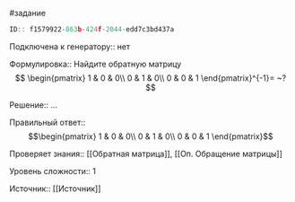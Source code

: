 #задание

```javascript
ID:: f1579922-863b-424f-2044-edd7c3bd437a
```

Подключена к генератору:: нет

Формулировка:: Найдите обратную матрицу
$$
\begin{pmatrix}
1 & 0 & 0\\
0 & 1 & 0\\
0 & 0 & 1
\end{pmatrix}^{-1}= ~?
$$

Решение:: 
...

Правильный ответ:: 
$$\begin{pmatrix}
1 & 0 & 0\\
0 & 1 & 0\\
0 & 0 & 1
\end{pmatrix}$$

Проверяет знания:: [[Обратная матрица]], [[Оп. Обращение матрицы]]

Уровень сложности:: 1

Источник:: [[Источник]]